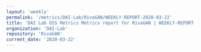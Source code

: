 ```yaml
---
layout: 'weekly'
permalink: '/metrics/DAI-Lab/RivaGAN/WEEKLY-REPORT-2020-03-22'
title: 'DAI Lab OSS Metrics Metrics report for RivaGAN | WEEKLY-REPORT-2020-03-22'
organization: 'DAI-Lab'
repository: 'RivaGAN'
current_date: '2020-03-22'
---
```


